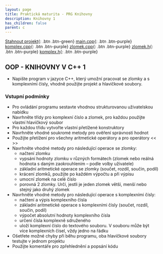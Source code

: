```yaml
---
layout: page
title: Praktická maturita - PRG Knihovny
description: Knihovny 1
has_children: false
parent: c
---
```



[Stahnout projekt](/maturitka/files/knihovny1.rar){: .btn .btn-green}
[main.cpp](./main.md){: .btn .btn-purple}
[komplex.cpp](./komplex.md){: .btn .btn-purple}
[zlomek.cpp](./zlomek.md){: .btn .btn-purple}
[zlomek.h](./zlomekh.md){: .btn .btn-purple}
[komplex.h](./komplexh.md){: .btn .btn-purple}

## OOP - KNIHOVNY V C++ 1
- Napište program v jazyce C++, který umožní pracovat se zlomky a s komplexními čísly, vhodně použijte projekt a hlavičkové soubory.

### Vstupní podmínky
- Pro ovládání programu sestavte vhodnou strukturovanou uživatelskou nabídku
- Navrhněte třídy pro komplexní číslo a zlomek, pro každou použijte vlastní hlavičkový soubor
- Pro každou třídu vytvořte vlastní přetížené konstruktory
- Navrhněte vhodné soukromé metody pro ověření správnosti hodnot
- Použijte přetížení pro všechny aritmetické operátory a pro operátory <<  >>  
- Navrhněte vhodné metody pro následující operace se zlomky:
    - načtení zlomku
    - vypsání hodnoty zlomku v různých formátech (zlomek nebo reálná hodnota s daným zaokrouhlením – podle volby uživatele) 
    - základní aritmetické operace se zlomky (součet, rozdíl, součin, podíl)
    - krácení zlomků, použijte po každém výpočtu a při výpisu
    - umocní zlomek na celé číslo
    - porovná 2 zlomky. Určí, jestli je jeden zlomek větší, menší nebo stejný jako druhý zlomek
- Navrhněte vhodné metody pro následující operace s komplexními čísly:
    - načtení a výpis komplexního čísla
    - základní aritmetické operace s komplexními čísly (součet, rozdíl, součin, podíl)
    - výpočet absolutní hodnoty komplexního čísla 
    - určení čísla komplexně sdruženého
    - uloží komplexní číslo do textového souboru. V souboru může být více komplexních čísel, vždy jedno na řádku
- Ošetřete možné chyby při běhu programu, oba hlavičkové soubory testujte v jednom projektu
- Použijte komentáře pro zpřehlednění a popsání kódu